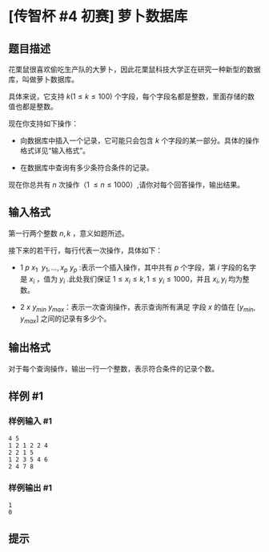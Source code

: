 # [传智杯 #4 初赛] 萝卜数据库

## 题目描述

花栗鼠很喜欢偷吃生产队的大萝卜，因此花栗鼠科技大学正在研究一种新型的数据库，叫做萝卜数据库。

具体来说，它支持 $k(1 \leq k \leq 100)$ 个字段，每个字段名都是整数，里面存储的数值也都是整数。

现在你支持如下操作： 

- 向数据库中插入一个记录，它可能只会包含 $k$ 个字段的某一部分。具体的操作格式详见“输入格式”。

- 在数据库中查询有多少条符合条件的记录。

现在你总共有 $n$ 次操作（$1 \;\leq n \leq 1000$）,请你对每个回答操作，输出结果。

## 输入格式

第一行两个整数 $n,k$ ，意义如题所述。

接下来的若干行，每行代表一次操作，具体如下：

- $1\ p\ x_1\ \ y_1,...,x_p\ y_p$ :表示一个插入操作，其中共有 $p$ 个字段，第 $i$ 字段的名字是 $x_i$ ，值为 $y_i$ .此处我们保证 $1 \leq x_i \leq k, 1\leq y_i  \leq 1000$，并且 $x_i,y_i$ 均为整数。

- $2\ x\ y_{min}\ y_{max}$：表示一次查询操作，表示查询所有满足 字段 $x$ 的值在 $[y_{min},y_{max}]$ 之间的记录有多少个。

## 输出格式

对于每个查询操作，输出一行一个整数，表示符合条件的记录个数。

## 样例 #1

### 样例输入 #1
```
4 5
1 2 1 2 2 4
2 2 1 5
1 2 3 5 4 6
2 4 7 8
```

### 样例输出 #1

```
1
0
```

## 提示


